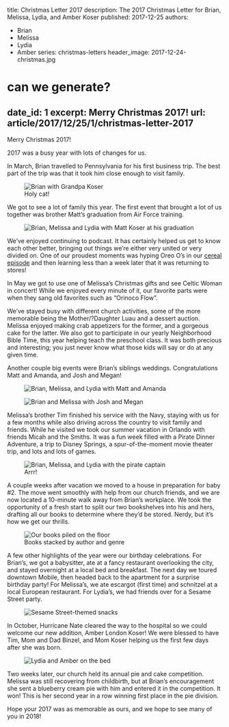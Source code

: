 title: Christmas Letter 2017
description: The 2017 Christmas Letter for Brian, Melissa, Lydia, and Amber Koser
published: 2017-12-25
authors:
  - Brian
  - Melissa
  - Lydia
  - Amber
series: christmas-letters
header_image: 2017-12-24-christmas.jpg

# can we generate?
date_id: 1
excerpt: Merry Christ­mas 2017!
url: article/2017/12/25/1/christmas-letter-2017
---
Merry Christmas 2017!

2017 was a busy year with lots of changes for us.

In March, Brian travelled to Pennsylvania for his first business trip. The best part of the trip was that it took him close enough to visit family.

<figure>      <img src="https://s3.amazonaws.com/cdn.koser.us/img/journal/2017-12-25-christmas-letter-grandpa.jpg" alt="Brian with Grandpa Koser">      <figcaption>Holy cat!</figcaption>  </figure>

We got to see a lot of family this year. The first event that brought a lot of us together was brother Matt’s graduation from Air Force training.

<figure>      <img src="https://s3.amazonaws.com/cdn.koser.us/img/journal/2017-12-25-christmas-letter-matt-graduation.jpg" alt="Brian, Melissa and Lydia with Matt Koser at his graduation">  </figure>

We’ve enjoyed continuing to podcast. It has certainly helped us get to know each other better, bringing out things we’re either very united or very divided on. One of our proudest moments was hyping Oreo O’s in our [cereal episode](http://tto.koser.us/episodes/046-breakfast-cereals/) and then learning less than a week later that it was returning to stores!

In May we got to use one of Melissa’s Christmas gifts and see Celtic Woman in concert! While we enjoyed every minute of it, our favorite parts were when they sang old favorites such as “Orinoco Flow”.

We’ve stayed busy with different church activities, some of the more memorable being the Mother/?Daughter Luau and a dessert auction. Melissa enjoyed making crab appetizers for the former, and a gorgeous cake for the latter. We also got to participate in our yearly Neighborhood Bible Time, this year helping teach the preschool class. It was both precious and interesting; you just never know what those kids will say or do at any given time.

Another couple big events were Brian’s siblings weddings. Congratulations Matt and Amanda, and Josh and Megan!

</p>  <figure>      <img src="https://s3.amazonaws.com/cdn.koser.us/img/journal/2017-12-25-christmas-letter-matts-wedding.jpg" alt="Brian, Melissa, and Lydia with Matt and Amanda">  </figure>  

<figure>      <img src="https://s3.amazonaws.com/cdn.koser.us/img/journal/2017-12-25-christmas-letter-megans-wedding.jpg" alt="Brian and Melissa with Josh and Megan">  </figure>  

Melissa’s brother Tim finished his service with the Navy, staying with us for a few months while also driving across the country to visit family and friends. While he visited we took our summer vacation in Orlando with friends Micah and the Smiths. It was a fun week filled with a Pirate Dinner Adventure, a trip to Disney Springs, a spur-of-the-moment movie theater trip, and lots and lots of games.

<figure>      <img src="https://s3.amazonaws.com/cdn.koser.us/img/journal/2017-12-25-christmas-letter-orlando.jpg" alt="Brian, Melissa, and Lydia with the pirate captain">      <figcaption>Arrr!</figcaption>  </figure>  

A couple weeks after vacation we moved to a house in preparation for baby #2. The move went smoothly with help from our church friends, and we are now located a 10-minute walk away from Brian’s workplace. We took the opportunity of a fresh start to split our two bookshelves into his and hers, drafting all our books to determine where they’d be stored. Nerdy, but it’s how we get our thrills.

<figure>      <img src="https://s3.amazonaws.com/cdn.koser.us/img/journal/2017-12-25-christmas-letter-book-draft.jpg" alt="Our books piled on the floor">      <figcaption>Books stacked by author and genre</figcaption>  </figure>  

A few other highlights of the year were our birthday celebrations. For Brian’s, we got a babysitter, ate at a fancy restaurant overlooking the city, and stayed overnight at a local bed and breakfast. The next day we toured downtown Mobile, then headed back to the apartment for a surprise birthday party! For Melissa’s, we ate escargot (first time) and schnitzel at a local European restaurant. For Lydia’s, we had friends over for a Sesame Street party.

<figure>      <img src="https://s3.amazonaws.com/cdn.koser.us/img/journal/2017-12-25-christmas-letter-sesame-street-birthday.jpg" alt="Sesame Street-themed snacks">  </figure>  

In October, Hurricane Nate cleared the way to the hospital so we could welcome our new addition, Amber London Koser! We were blessed to have Tim, Mom and Dad Binzel, and Mom Koser helping us the first few days after she was born.

<figure>      <img src="https://s3.amazonaws.com/cdn.koser.us/img/journal/2017-12-25-christmas-letter-lydia-and-amber.jpg" alt="Lydia and Amber on the bed">  </figure>  

Two weeks later, our church held its annual pie and cake competition. Melissa was still recovering from childbirth, but at Brian’s encouragement she sent a blueberry cream pie with him and entered it in the competition. It won! This is her second year in a row winning first place in the pie division.

Hope your 2017 was as memorable as ours, and we hope to see many of you in 2018!
